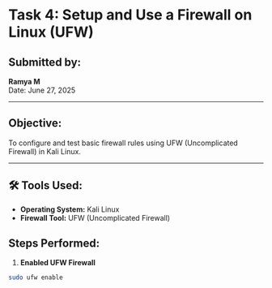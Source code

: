 #  Task 4: Setup and Use a Firewall on Linux (UFW)

##  Submitted by:
**Ramya M**  
Date: June 27, 2025

---

##  Objective:
To configure and test basic firewall rules using UFW (Uncomplicated Firewall) in Kali Linux.

---

## 🛠 Tools Used:
- **Operating System:** Kali Linux
- **Firewall Tool:** UFW (Uncomplicated Firewall)

##  Steps Performed:

1. **Enabled UFW Firewall**
```bash
sudo ufw enable
